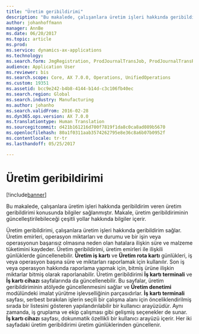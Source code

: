 ```yaml
---
title: "Üretim geribildirimi"
description: "Bu makalede, çalışanlara üretim işleri hakkında geribildirim veren üretim geribildirimi konusunda bilgiler sağlanmıştır. Makale, üretim geribildiriminin güncelleştirilebileceği çeşitli yollar hakkında bilgiler içerir."
author: johanhoffmann
manager: AnnBe
ms.date: 06/20/2017
ms.topic: article
ms.prod: 
ms.service: dynamics-ax-applications
ms.technology: 
ms.search.form: JmgRegistration, ProdJournalTransJob, ProdJournalTransRoute, ProdParmReportFinished
audience: Application User
ms.reviewer: bis
ms.search.scope: Core, AX 7.0.0, Operations, UnifiedOperations
ms.custom: 19351
ms.assetid: bcc9e242-b4b8-4144-b14d-c3c106fb40ec
ms.search.region: Global
ms.search.industry: Manufacturing
ms.author: johanho
ms.search.validFrom: 2016-02-28
ms.dyn365.ops.version: AX 7.0.0
ms.translationtype: Human Translation
ms.sourcegitcommit: d421b161216d700f7819f1da8c0ca8ad089b5670
ms.openlocfilehash: 80a1f0311aab3574262795e8e36c8a6b07b0952f
ms.contentlocale: tr-tr
ms.lasthandoff: 05/25/2017

---
```


# <a name="production-feedback"></a>Üretim geribildirimi

[!include[banner](../includes/banner.md)]


Bu makalede, çalışanlara üretim işleri hakkında geribildirim veren üretim geribildirimi konusunda bilgiler sağlanmıştır. Makale, üretim geribildiriminin güncelleştirilebileceği çeşitli yollar hakkında bilgiler içerir.

Üretim geribildirimi, çalışanlara üretim işleri hakkında geribildirim sağlar. Üretim emirleri, operasyon miktarları ve durumu ve bir işin veya operasyonun başarısız olmasına neden olan hatalara ilişkin süre ve malzeme tüketimini kaydeder. Üretim geribildirimi, üretim emirleri ile ilişkili günlüklerde güncellenebilir. **Üretim iş kartı** ve **Üretim rota kartı** günlükleri, iş veya operasyon başına süre ve miktarları raporlamak için kullanılır. Son iş veya operasyon hakkında raporlama yapmak için, bitmiş ürüne ilişkin miktarlar bitmiş olarak raporlanabilir. Üretim geribildirimi **İş kartı terminali** ve **İş kartı cihazı** sayfalarında da güncellenebilir. Bu sayfalar, üretim geribildiriminin atölyede güncellenmesini sağlar ve **Üretim denetimi** modülündeki imalat yürütme işlevselliğinin parçasıdırlar. **İş kartı terminali** sayfası, serbest bırakılan işlerin seçili bir çalışma alanı için önceliklendirilmiş sırada bir listesini gösteren yapılandırılabilir bir kullanıcı arayüzüdür. Aynı zamanda, iş gruplama ve ekip çalışması gibi gelişmiş seçenekler de sunar. **İş kartı cihazı** sayfası, dokunmatik özellikli bir kullanıcı arayüzü içerir. Her iki sayfadaki üretim geribildirimi üretim günlüklerinden güncellenir.




